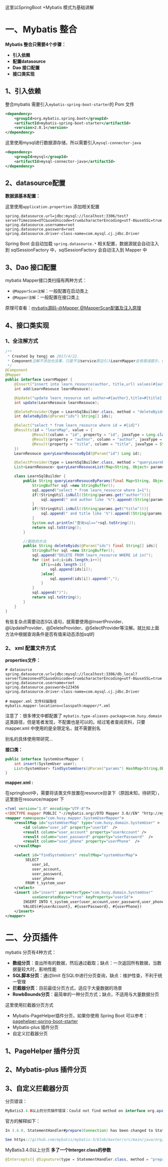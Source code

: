 这里以SpringBoot +Mybatis 模式为基础讲解

# 一、Mybatis 整合

**Mybatis 整合只需要4个步骤：**

*   **引入依赖**
*   **配置datasource**
*   **Dao 接口配置**
*   **接口类实现**

## 1、引入依赖

整合mybatis 需要引入`mybatis-spring-boot-starter`的 Pom 文件

```xml
<dependency>
    <groupId>org.mybatis.spring.boot</groupId>
    <artifactId>mybatis-spring-boot-starter</artifactId>
    <version>2.0.1</version>
</dependency>
```

这里使用mysql进行数据源存储，所以需要引入`mysql-connector-java`

```xml
<dependency>
    <groupId>mysql</groupId>
    <artifactId>mysql-connector-java</artifactId>
</dependency>
```



## 2、datasource配置

**数据源基本配置：**

这里使用`application.properties` 添加相关配置

```properties
spring.datasource.url=jdbc:mysql://localhost:3306/test?serverTimezone=UTC&useUnicode=true&characterEncoding=utf-8&useSSL=true
spring.datasource.username=root
spring.datasource.password=root
spring.datasource.driver-class-name=com.mysql.cj.jdbc.Driver
```

Spring Boot 会自动加载 `spring.datasource.*` 相关配置，数据源就会自动注入到 sqlSessionFactory 中，sqlSessionFactory 会自动注入到 Mapper 中



## 3、Dao 接口配置

mybatis Mapper接口类扫描有两种方式：

*   `@MapperScan注解`：一般配置在启动类上
*   `@Mapper注解`：一般配置在接口类上

原理可查看：[mybatis源码-@Mapper @MapperScan配置及注入原理](https://www.jianshu.com/p/dba49fc5a741)

## 4、接口类实现

### 1、全注解方式

```java
/**
 * Created by tengj on 2017/4/22.
 * Component注解不添加也没事，只是不加service那边引入LearnMapper会有错误提示，但不影响
 */
@Component
@Mapper
public interface LearnMapper {
    @Insert("insert into learn_resource(author, title,url) values(#{author},#{title},#{url})")
    int add(LearnResouce learnResouce);

    @Update("update learn_resource set author=#{author},title=#{title},url=#{url} where id = #{id}")
    int update(LearnResouce learnResouce);

    @DeleteProvider(type = LearnSqlBuilder.class, method = "deleteByids")
    int deleteByIds(@Param("ids") String[] ids);

    @Select("select * from learn_resource where id = #{id}")
    @Results(id = "learnMap", value = {
            @Result(column = "id", property = "id", javaType = Long.class),
            @Result(property = "author", column = "author", javaType = String.class),
            @Result(property = "title", column = "title", javaType = String.class)
    })
    LearnResouce queryLearnResouceById(@Param("id") Long id);

    @SelectProvider(type = LearnSqlBuilder.class, method = "queryLearnResouceByParams")
    List<LearnResouce> queryLearnResouceList(Map<String, Object> params);

    class LearnSqlBuilder {
        public String queryLearnResouceByParams(final Map<String, Object> params) {
            StringBuffer sql =new StringBuffer();
            sql.append("select * from learn_resource where 1=1");
            if(!StringUtil.isNull((String)params.get("author"))){
                sql.append(" and author like '%").append((String)params.get("author")).append("%'");
            }
            if(!StringUtil.isNull((String)params.get("title"))){
                sql.append(" and title like '%").append((String)params.get("title")).append("%'");
            }
            System.out.println("查询sql=="+sql.toString());
            return sql.toString();
        }

        //删除的方法
        public String deleteByids(@Param("ids") final String[] ids){
            StringBuffer sql =new StringBuffer();
            sql.append("DELETE FROM learn_resource WHERE id in(");
            for (int i=0;i<ids.length;i++){
                if(i==ids.length-1){
                    sql.append(ids[i]);
                }else{
                    sql.append(ids[i]).append(",");
                }
            }
            sql.append(")");
            return sql.toString();
        }
    }
}
```

有些复杂点需要动态SQL语句，就需要使用@InsertProvider、@UpdateProvider、@DeleteProvider、@SelectProvider等注解。就比如上面方法中根据查询条件是否有值来动态添加sql的

### 2、 xml 配置文件方式

**properties文件：**

```properties
# datasource 
spring.datasource.url=jdbc:mysql://localhost:3306/db_local?serverTimezone=UTC&useUnicode=true&characterEncoding=utf-8&useSSL=true
spring.datasource.username=root
spring.datasource.password=123456
spring.datasource.driver-class-name=com.mysql.cj.jdbc.Driver

# mapper.xml 文件扫描路径
mybatis.mapper-locations=classpath:mapper/*.xml
```

注意了：很多博文中都配置了 `mybatis.type-aliases-package=com.husy.domain`这类路径，但是笔者发现，不配置也是可以的。经过笔者查阅资料，只要mapper.xml 中使用的是全限定名，就不需要别名

别名的具体使用带研究…



**接口类：**

```java
public interface SystemUserMapper {
	int insert(SystemUser user);
	List<SystemUser> findSystemUsers(@Param("params") HashMap<String,Object> map);
}
```



**mapper.xml :**

在springboot中，需要将该类文件放置在resource目录下（原因未知，待研究），这里放在resource/mapper 下

```xml
<?xml version="1.0" encoding="UTF-8"?>
<!DOCTYPE mapper PUBLIC "-//mybatis.org//DTD Mapper 3.0//EN" "http://mybatis.org/dtd/mybatis-3-mapper.dtd">
<mapper namespace="com.husy.mapper.SystemUserMapper">
    <resultMap id="systemUserMap" type="com.husy.domain.SystemUser" >
        <id column="user_id" property="userId"  />
        <result column="user_account" property="userAccount" />
        <result column="user_password" property="userPassword"  />
        <result column="user_phone" property="userPhone"  />
    </resultMap>

    <select id="findSystemUsers" resultMap="systemUserMap">
         SELECT
            user_id,
            user_account,
            user_password,
            user_phone
         FROM t_system_user
    </select>
    <insert id="insert" parameterType="com.husy.domain.SystemUser" 
            useGeneratedKeys="true" keyProperty="userId">
        INSERT INTO t_system_user(user_account,user_password,user_phone)
        VALUES(#{userAccount}, #{userPassword}, #{userPhone})
    </insert>
</mapper>
```



# 二、分页插件

mybatis 分页有4种方式：

*   **数组分页**：查出所有的数据，然后通过截取；缺点：一次返回所有数据，当数据量较大时，影响性能
*   **SQL脚本分页**：通过limit 在SQL中进行分页查询，缺点：维护性查，不利于统一管理
*   **拦截器分页**：目前最佳分页方式，适应于大量数据的场景
*   **RowbBounds分页**：最简单的一种分页方式；缺点，不适用与大量数据分页



这里使用拦截器分页方式

*   Mybatis-PageHelper插件分页，如果你使用 Spring Boot 可以参考： [pagehelper-spring-boot-starter](https://github.com/pagehelper/pagehelper-spring-boot)
*   Mybatis-plus 插件分页
*   自定义拦截器分页

## 1、PageHelper 插件分页

## 2、Mybatis-plus 插件分页

## 3、自定义拦截器分页

分页错误：

```java
MyBatis3.4.0以上的分页插件错误：Could not find method on interface org.apache.ibatis.executor.statement.StatementHandler named prepare. Cause: java.lang.NoSuchMethodException: org.apache.ibatis.executor.stateme
```

官方的解释如下：

```java
In 3.4.0, StatementHandler#prepare(Connection) has been changed to StatementHandler#prepare(Connection,Integer).

See https://github.com/mybatis/mybatis-3/blob/master/src/main/java/org/apache/ibatis/executor/statement/StatementHandler.java#L33-L34 .

```

MyBatis3.4.0以上分页 **多了一个Interger.class的参数**

```java
@Intercepts({ @Signature(type = StatementHandler.class, method = "prepare", args = { Connection.class, Integer.class }) })  //3.40之后的写法
```